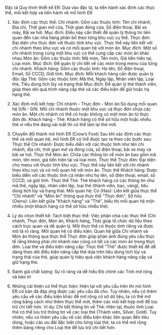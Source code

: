 Đặc tả
Quy trình thiết kế ER:
Dựa vào đặc tả, ta tiến hành xác định các thực thể, mối kết hợp và tiến hành vẽ mô hình ER
1. Xác định các thực thể:
Chi nhánh:
Gồm các thuộc tính: Tên chi nhánh, Địa chỉ, Thời gian mở cửa, Thời gian đóng cửa, Số điện thoại, Bãi xe máy, Bãi xe hơi.
Mục đích: Điều này cần thiết để quản lý thông tin liên quan đến các nhà hàng phân bố theo từng khu vực cụ thể.
Thực đơn: 
Đại diện cho thực đơn với thuộc tính khu vực. Thực thể này liên kết với chi nhánh theo khu vực và có mối quan hệ với món ăn.
Mục đích: Một số chi nhánh trong cùng một khu vực có thể cung cấp các món ăn khác nhau
Món ăn: 
Gồm các thuộc tính: Mã món, Tên món, Giá tiền hiện tại, Loại món.
Mục đích: Để quản lý chi tiết về các món trong menu của từng chi nhánh.
Khách hàng: 
Gồm các thuộc tính: Họ tên, Số điện thoại, Email, Số CCCD, Giới tính.
Mục đích: Mỗi khách hàng cần được quản lý độc lập
Thẻ:
Gồm các thuộc tính: Mã thẻ, Ngày lập, Nhân viên lập, Loại thẻ, Tiêu dùng tích lũy và trạng thái
Mục đích: Để quản lý thẻ thành viên, giúp theo dõi quá trình nâng cấp thẻ và các điều kiện để giữ hoặc hạ hạng thẻ.
2. Xác định mối kết hợp:
Chi nhánh - Thực đơn - Món ăn:Sử dụng mối quan hệ 0/N - 0/N. Mỗi chi nhánh thuộc một khu vực và thực đơn chứa các món ăn. Một chi nhánh có thể có hoặc không có một món ăn từ thực đơn đó.
Khách hàng - Thẻ: Khách hàng có thể sở hữu một hoặc nhiều thẻ vì nếu thẻ đang xài mất thì có thể làm lại thẻ mới.
3. Chuyển đổi thành mô hình ER (Crow’s Foot)
Sau khi xác định các thực thể và mối quan hệ, mô hình ER có thể được tạo ra theo các bước sau:
Thực thể Chi nhánh: Được biểu diễn với các thuộc tính như tên chi nhánh, địa chỉ, thời gian mở và đóng cửa, số điện thoại, bãi xe máy và bãi xe hơi.
Thực thể Món ăn: Chứa các thông tin về món ăn bao gồm mã món, tên món, giá tiền hiện tại và loại món.
Thực thể Thực đơn: Đại diện cho menu với thuộc tính khu vực. Thực thể này liên kết với chi nhánh theo khu vực và có mối quan hệ với món ăn.
Thực thể Khách hàng: Được biểu diễn với các thuộc tính cá nhân như họ tên, số điện thoại, email, số CCCD, và giới tính.
Thực thể Thẻ: Thẻ khách hàng có các thông tin như mã thẻ, ngày lập, nhân viên lập, loại thẻ (thành viên, bạc, vàng), tiêu dùng tích lũy và trạng thái.
Mối quan hệ:
Có (Has): Liên kết giữa thực thể "Chi nhánh" và "Món ăn" thông qua thực thể "Thực đơn".
Sở hữu (Owns): Liên kết giữa "Khách hàng" và "Thẻ", biểu thị mối quan hệ một-nhiều (một khách hàng có thể sở hữu nhiều thẻ).
4. Lý do chọn thiết kế:
Tách biệt thực thể: Việc phân chia các thực thể (Chi nhánh, Thực đơn, Món ăn, Khách hàng, Thẻ) giúp tổ chức dữ liệu theo cách trực quan và dễ quản lý. Mỗi thực thể có thuộc tính riêng và được mô tả rõ ràng.
Mối quan hệ có điều kiện: Quan hệ giữa Chi nhánh và Món ăn thông qua thực thể Thực đơn giúp phản ánh đúng yêu cầu thực tế rằng không phải chi nhánh nào cũng có tất cả các món ăn trong thực đơn.
Loại thẻ và điều kiện nâng cấp: Thực thể "Thẻ" được thiết kế để dễ dàng theo dõi điều kiện nâng cấp thẻ dựa trên tiêu dùng tích lũy và trạng thái của thẻ, giúp quản lý hiệu quả việc khách hàng nâng cấp và giữ hạng thẻ.

5. Đánh giá chất lượng:
Sự rõ ràng và dễ hiểu
Độ chính xác
Tính mở rộng và bảo trì
6. Những cải thiện có thể thực hiện:
Hiện tại với yêu cầu trên thì mô hình ER cơ bản đã đáp ứng được các yêu cầu đã cho. Tuy nhiên, nếu có thêm yêu cầu về các điều kiện khác để mở rộng cơ sở dữ liệu, ta có thể mở rộng bằng cách như thêm thực thể mới, thêm các mối kết hợp mới để lưu trữ chi tiết hơn. Ví dụ:
Chi tiết thông tin về Thẻ: Hiện tại, thuộc tính Loại thẻ có thể lưu trữ thông tin về các loại thẻ (Thành viên, Silver, Gold). Tuy nhiên, nếu có thêm yêu cầu về các điều kiện khác liên quan đến tiêu dùng, hoặc các ưu đãi đặc biệt cho từng loại thẻ, ta có thể mở rộng thêm bảng riêng cho Loại thẻ để lưu trữ chi tiết hơn.
